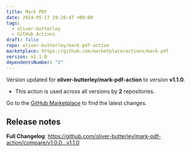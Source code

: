 ```yaml
---
title: Mark PDF
date: 2024-05-17 19:29:47 +00:00
tags:
  - oliver-butterley
  - GitHub Actions
draft: false
repo: oliver-butterley/mark-pdf-action
marketplace: https://github.com/marketplace/actions/mark-pdf
version: v1.1.0
dependentsNumber: "2"
---
```



Version updated for **oliver-butterley/mark-pdf-action** to version **v1.1.0**.
- This action is used across all versions by **2** repositories.

Go to the [GitHub Marketplace](https://github.com/marketplace/actions/mark-pdf) to find the latest changes.

## Release notes

**Full Changelog**: https://github.com/oliver-butterley/mark-pdf-action/compare/v1.0.0...v1.1.0
